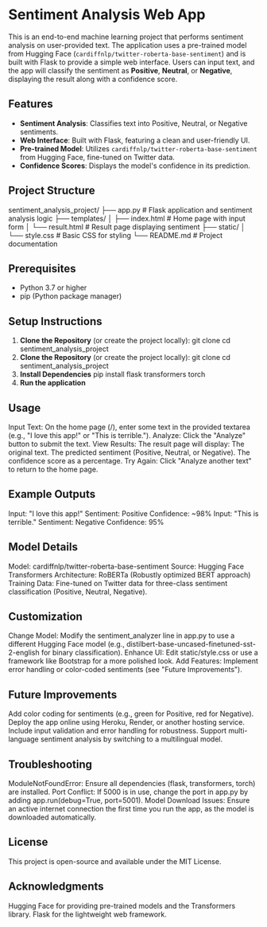 # Sentiment Analysis Web App

This is an end-to-end machine learning project that performs sentiment analysis on user-provided text. The application uses a pre-trained model from Hugging Face (`cardiffnlp/twitter-roberta-base-sentiment`) and is built with Flask to provide a simple web interface. Users can input text, and the app will classify the sentiment as **Positive**, **Neutral**, or **Negative**, displaying the result along with a confidence score.

## Features
- **Sentiment Analysis**: Classifies text into Positive, Neutral, or Negative sentiments.
- **Web Interface**: Built with Flask, featuring a clean and user-friendly UI.
- **Pre-trained Model**: Utilizes `cardiffnlp/twitter-roberta-base-sentiment` from Hugging Face, fine-tuned on Twitter data.
- **Confidence Scores**: Displays the model's confidence in its prediction.

## Project Structure

sentiment_analysis_project/
├── app.py                # Flask application and sentiment analysis logic
├── templates/
│   ├── index.html       # Home page with input form
│   └── result.html      # Result page displaying sentiment
├── static/
│   └── style.css        # Basic CSS for styling
└── README.md            # Project documentation



## Prerequisites
- Python 3.7 or higher
- pip (Python package manager)

## Setup Instructions
1. **Clone the Repository** (or create the project locally):
   git clone <repository-url>
   cd sentiment_analysis_project
2. **Clone the Repository** (or create the project locally):
   git clone <repository-url>
   cd sentiment_analysis_project
3. **Install Dependencies**
   pip install flask transformers torch
4. **Run the application**
   
## Usage
Input Text: On the home page (/), enter some text in the provided textarea (e.g., "I love this app!" or "This is terrible.").
Analyze: Click the "Analyze" button to submit the text.
View Results: The result page will display:
The original text.
The predicted sentiment (Positive, Neutral, or Negative).
The confidence score as a percentage.
Try Again: Click "Analyze another text" to return to the home page.



## Example Outputs
Input: "I love this app!"
Sentiment: Positive
Confidence: ~98%
Input: "This is terrible."
Sentiment: Negative
Confidence: 95%


## Model Details
Model: cardiffnlp/twitter-roberta-base-sentiment
Source: Hugging Face Transformers
Architecture: RoBERTa (Robustly optimized BERT approach)
Training Data: Fine-tuned on Twitter data for three-class sentiment classification (Positive, Neutral, Negative).


## Customization
Change Model: Modify the sentiment_analyzer line in app.py to use a different Hugging Face model (e.g., distilbert-base-uncased-finetuned-sst-2-english for binary classification).
Enhance UI: Edit static/style.css or use a framework like Bootstrap for a more polished look.
Add Features: Implement error handling or color-coded sentiments (see "Future Improvements").


## Future Improvements
Add color coding for sentiments (e.g., green for Positive, red for Negative).
Deploy the app online using Heroku, Render, or another hosting service.
Include input validation and error handling for robustness.
Support multi-language sentiment analysis by switching to a multilingual model.


## Troubleshooting
ModuleNotFoundError: Ensure all dependencies (flask, transformers, torch) are installed.
Port Conflict: If 5000 is in use, change the port in app.py by adding app.run(debug=True, port=5001).
Model Download Issues: Ensure an active internet connection the first time you run the app, as the model is downloaded automatically.



## License
This project is open-source and available under the MIT License.

## Acknowledgments
Hugging Face for providing pre-trained models and the Transformers library.
Flask for the lightweight web framework.